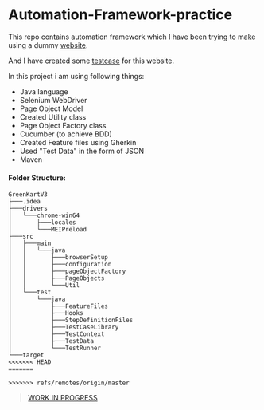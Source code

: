 # Automation-Framework-practice
This repo contains automation framework which I have been trying to make using a dummy [website](https://rahulshettyacademy.com/seleniumPractise/#/).

And I have created some [testcase](https://docs.google.com/spreadsheets/d/1dMsE50kiIePRwSjyk7W1baRD4LiG42CL7dozgxCFlMU/edit?usp=sharing) for this website.


In this project i am using following things:
- Java language
- Selenium WebDriver
- Page Object Model
- Created Utility class
- Page Object Factory class
- Cucumber (to achieve BDD)
- Created Feature files using Gherkin
- Used "Test Data" in the form of JSON
- Maven

<h4>Folder Structure:</h4>

````
GreenKartV3
├───.idea
├───drivers
│   └───chrome-win64
│       ├───locales
│       └───MEIPreload
├───src
│   ├───main
│   │   └───java
│   │       ├───browserSetup
│   │       ├───configuration
│   │       ├───pageObjectFactory
│   │       ├───PageObjects
│   │       └───Util
│   └───test
│       └───java
│           ├───FeatureFiles
│           ├───Hooks
│           ├───StepDefinitionFiles
│           ├───TestCaseLibrary
│           ├───TestContext
│           ├───TestData
│           └───TestRunner
└───target
<<<<<<< HEAD
=======

>>>>>>> refs/remotes/origin/master
````


>[WORK IN PROGRESS](#)

